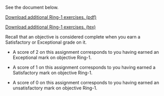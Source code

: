 See the document below.

[Download additional Ring-1 exercises. (pdf)](Ring-1.pdf)

[Download additional Ring-1 exercises. (tex)](Ring-1.tex)

Recall that an objective is considered complete when you earn a Satisfactory or Exceptional grade on it.

* A score of 2 on this assignment corresponds to you having earned an Exceptional mark on objective Ring-1.

* A score of 1 on this assignment corresponds to you having earned a Satisfactory mark on objective Ring-1.

* A score of 0 on this assignment corresponds to you having earned an unsatisfactory mark on objective Ring-1.